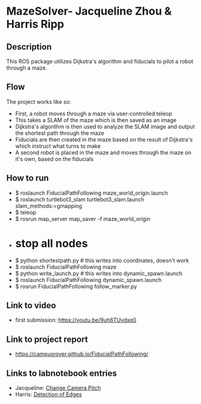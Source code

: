 # MazeSolver- Jacqueline Zhou & Harris Ripp

## Description
This ROS package utilizes Dijkstra's algorithm and fiducials to pilot a robot through a maze.

## Flow
The project works like so:
* First, a robot moves through a maze via user-controlled teleop
* This takes a SLAM of the maze which is then saved as an image
* Dijkstra's algorithm is then used to analyze the SLAM image and output the shortest path through the maze
* Fiducials are then created in the maze based on the result of Dijkstra's which instruct what turns to make
* A second robot is placed in the maze and moves through the maze on it's own, based on the fiducials

## How to run
* $ roslaunch FiducialPathFollowing maze_world_origin.launch
* $ roslaunch turtlebot3_slam turtlebot3_slam.launch slam_methods:=gmapping
* $ teleop
* $ rosrun map_server map_saver -f maze_world_origin
* # stop all nodes
* $ python shortestpath.py # this writes into coordinates, doesn't work
* $ roslaunch FiducialPathFollowing maze
* $ python write_launch.py # this writes into dynamic_spawn.launch
* $ roslaunch FiducialPathFollowing dynamic_spawn.launch
* $ rosrun FiducialPathFollowing follow_marker.py

## Link to video
* first submission: https://youtu.be/9uh6TUvdxq0

## Link to project report
* https://campusrover.github.io/FiducialPathFollowing/

## Links to labnotebook entries
* Jacqueline: [Change Camera Pitch](https://github.com/campusrover/labnotebook/blob/master/faq/camera_pitch.md)
* Harris: [Detection of Edges](https://github.com/campusrover/labnotebook/blob/master/faq/edgeDetection.md)
